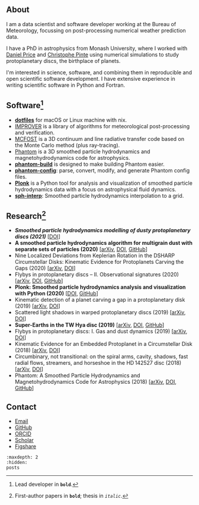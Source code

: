 ## About

I am a data scientist and software developer working at the Bureau of Meteorology, focussing on post-processing numerical weather prediction data.

I have a PhD in astrophysics from Monash University, where I worked with [Daniel Price](https://research.monash.edu/en/persons/daniel-price) and [Christophe Pinte](https://research.monash.edu/en/persons/christophe-pinte) using numerical simulations to study protoplanetary discs, the birthplace of planets.

I'm interested in science, software, and combining them in reproducible and open scientific software development. I have extensive experience in writing scientific software in Python and Fortran.

## Software[^1]

[^1]: Lead developer in **`bold`**.

- **[dotfiles](https://github.com/dmentipl/dotfiles)** for macOS or Linux machine with nix.
- [IMPROVER](https://github.com/metoppv/improver) is a library of algorithms for meteorological post-processing and verification.
- [MCFOST](https://ipag.osug.fr/~pintec/mcfost/docs/html/overview.html) is a 3D continuum and line radiative transfer code based on the Monte Carlo method (plus ray-tracing).
- [Phantom](https://github.com/danieljprice/phantom) is a 3D smoothed particle hydrodynamics and magnetohydrodynamics code for astrophysics.
- **[phantom-build](https://github.com/dmentipl/phantom-build)** is designed to make building Phantom easier.
- **[phantom-config](https://github.com/dmentipl/phantom-config)**: parse, convert, modify, and generate Phantom config files.
- **[Plonk](https://github.com/dmentipl/plonk)** is a Python tool for analysis and visualization of smoothed particle hydrodynamics data with a focus on astrophysical fluid dynamics.
- **[sph-interp](https://github.com/dmentipl/sph-interp)**: Smoothed particle hydrodynamics interpolation to a grid.

## Research[^2]

[^2]: First-author papers in **`bold`**; thesis in *`italic`*.

- ***Smoothed particle hydrodynamics modelling of dusty protoplanetary discs (2021)*** [[DOI](https://bridges.monash.edu/articles/thesis/Smoothed_particle_hydrodynamics_modelling_of_dusty_protoplanetary_discs/13834760)]
- **A smoothed particle hydrodynamics algorithm for multigrain dust with separate sets of particles (2020)** [[arXiv](https://arxiv.org/abs/2010.06074), [DOI](https://doi.org/10.1093/mnras/staa3171), [GitHub](https://github.com/dmentipl/multigrain)]
- Nine Localized Deviations from Keplerian Rotation in the DSHARP Circumstellar Disks: Kinematic Evidence for Protoplanets Carving the Gaps (2020) [[arXiv](https://arxiv.org/abs/2001.07720), [DOI](https://doi.org/10.3847/2041-8213/ab6dda)]
- Flybys in protoplanetary discs – II. Observational signatures (2020) [[arXiv](https://arxiv.org/abs/1910.06822), [DOI](https://doi.org/10.1093/mnras/stz2938), [GitHub](https://github.com/dmentipl/flyby-observational-signatures)]
- **Plonk: Smoothed particle hydrodynamics analysis and visualization with Python (2020)** [[DOI](https://doi.org/10.21105/joss.01884), [GitHub](https://github.com/dmentipl/plonk)]
- Kinematic detection of a planet carving a gap in a protoplanetary disk (2019) [[arXiv](https://arxiv.org/abs/1907.02538), [DOI](https://doi.org/10.1038/s41550-019-0852-6)]
- Scattered light shadows in warped protoplanetary discs (2019) [[arXiv](https://arxiv.org/abs/1902.00036), [DOI](https://doi.org/10.1093/mnras/stz346)]
- **Super-Earths in the TW Hya disc (2019)** [[arXiv](https://arxiv.org/abs/1811.03636), [DOI](https://doi.org/10.1093/mnrasl/sly209), [GitHub](https://github.com/dmentipl/super-earths-in-twhya)]
- Flybys in protoplanetary discs: I. Gas and dust dynamics (2019) [[arXiv](https://arxiv.org/abs/1812.00961), [DOI](https://doi.org/10.1093/mnras/sty3325)]
- Kinematic Evidence for an Embedded Protoplanet in a Circumstellar Disk (2018) [[arXiv](https://arxiv.org/abs/1805.10293), [DOI](https://doi.org/10.3847/2041-8213/aac6dc)]
- Circumbinary, not transitional: on the spiral arms, cavity, shadows, fast radial flows, streamers, and horseshoe in the HD 142527 disc (2018) [[arXiv](https://arxiv.org/abs/1803.02484), [DOI](https://doi.org/10.1093/mnras/sty647)]
- Phantom: A Smoothed Particle Hydrodynamics and Magnetohydrodynamics Code for Astrophysics (2018) [[arXiv](https://arxiv.org/abs/1702.03930), [DOI](https://doi.org/10.1017/pasa.2018.25), [GitHub](https://github.com/danieljprice/phantom)]

## Contact

- [Email](mailto:daniel.mentiplay@protonmail.com)
- [GitHub](https://github.com/dmentipl)
- [ORCID](https://orcid.org/0000-0002-5526-8798)
- [Scholar](https://scholar.google.com.au/citations?user=BNWvllgAAAAJ)
- [Figshare](https://figshare.com/authors/Daniel_Mentiplay/7505300)

```{toctree}
:maxdepth: 2
:hidden:
posts
```
